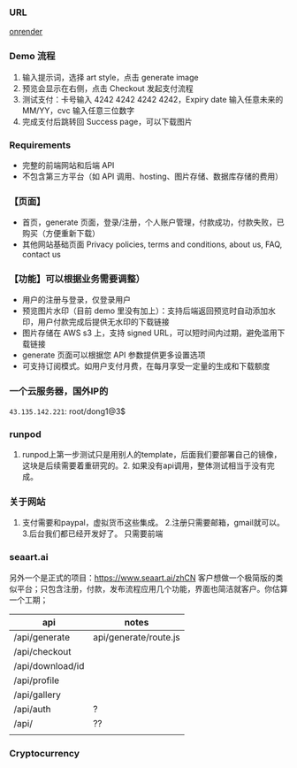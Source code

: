 ### URL

[onrender](https://agi-image-checkout-demo-front-end.onrender.com/generate)

### Demo 流程

1. 输入提示词，选择 art style，点击 generate image
2. 预览会显示在右侧，点击 Checkout 发起支付流程
3. 测试支付：卡号输入 4242 4242 4242 4242，Expiry date 输入任意未来的 MM/YY，cvc 输入任意三位数字
4. 完成支付后跳转回 Success page，可以下载图片

### Requirements

- 完整的前端网站和后端 API
- 不包含第三方平台（如 API 调用、hosting、图片存储、数据库存储的费用）

### 【页面】

- 首页，generate 页面，登录/注册，个人账户管理，付款成功，付款失败，已购买（方便重新下载）
- 其他网站基础页面 Privacy policies, terms and conditions, about us, FAQ, contact us

### 【功能】可以根据业务需要调整）

- 用户的注册与登录，仅登录用户
- 预览图片水印（目前 demo 里没有加上）：支持后端返回预览时自动添加水印，用户付款完成后提供无水印的下载链接
- 图片存储在 AWS s3 上，支持  signed URL，可以短时间内过期，避免滥用下载链接
- generate 页面可以根据您 API 参数提供更多设置选项
- 可支持订阅模式。如用户支付月费，在每月享受一定量的生成和下载额度

### 一个云服务器，国外IP的

`43.135.142.221`:  root/dong1@3$

### runpod

1. runpod上第一步测试只是用别人的template，后面我们要部署自己的镜像，这块是后续需要着重研究的。2. 如果没有api调用，整体测试相当于没有完成。


### 关于网站

1. 支付需要和paypal，虚拟货币这些集成。 
2.注册只需要邮箱，gmail就可以。 
3.后台我们都已经开发好了。 
只需要前端


### seaart.ai

另外一个是正式的项目：https://www.seaart.ai/zhCN  客户想做一个极简版的类似平台；只包含注册，付款，发布流程应用几个功能，界面也简洁就客户。你估算一个工期；



| api | notes |
| --- | --- |
| /api/generate | api/generate/route.js |
| /api/checkout | |
| /api/download/id | |
| /api/profile | |
| /api/gallery | |
| /api/auth | ? |
| /api/ | ?? |
| | |


### Cryptocurrency

